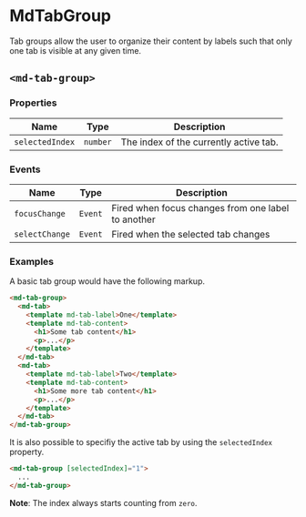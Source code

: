 # MdTabGroup
Tab groups allow the user to organize their content by labels such that only one tab is visible at any given time.

## `<md-tab-group>`
### Properties

| Name | Type | Description |
| --- | --- | --- |
| `selectedIndex` | `number` | The index of the currently active tab. |

### Events

| Name | Type | Description |
| --- | --- | --- |
| `focusChange` | `Event` | Fired when focus changes from one label to another |
| `selectChange` | `Event` | Fired when the selected tab changes |

### Examples
A basic tab group would have the following markup.
```html
<md-tab-group>
  <md-tab>
    <template md-tab-label>One</template>
    <template md-tab-content>
      <h1>Some tab content</h1>
      <p>...</p>
    </template>
  </md-tab>
  <md-tab>
    <template md-tab-label>Two</template>
    <template md-tab-content>
      <h1>Some more tab content</h1>
      <p>...</p>
    </template>
  </md-tab>
</md-tab-group>
```

It is also possible to specifiy the active tab by using the `selectedIndex` property.

```html
<md-tab-group [selectedIndex]="1">
  ...
</md-tab-group>
```

**Note**: The index always starts counting from `zero`.
